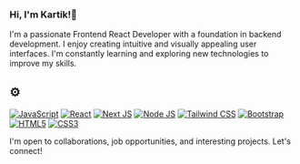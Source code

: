 
###  Hi, I'm Kartik!👋

I'm a passionate Frontend React Developer with a foundation in backend development. I enjoy creating intuitive and visually appealing user interfaces. I'm constantly learning and exploring new technologies to improve my skills.

## <!-- Skills  💻--> ⚙️
<!--
<svg xmlns="http://www.w3.org/2000/svg" viewBox="0 0 128 128">
  <rect x="4" y="4" width="120" height="120" rx="10" ry="10" fill="#E44D26"/>
  <polygon points="54.42 88 73.57 88 78.84 67.39 49.16 67.39 54.42 88" fill="#fff"/>
  <polygon points="39.58 23.13 34.32 43.74 63.99 43.74 59.72 23.13 39.58 23.13" fill="#fff"/>
  <polygon points="46.57 56 81.43 56 78.85 76.68 63.99 82 49.13 76.68 46.57 56" fill="#fff"/>
  <path d="M91.57,23H36.43A1.43,1.43,0,0,0,35,24.43V103.57A1.43,1.43,0,0,0,36.43,105H91.57A1.43,1.43,0,0,0,93,103.57V24.43A1.43,1.43,0,0,0,91.57,23ZM78.23,64.79H54.39v-10h23.84v-10H54.39V34.67h23.84V24.54H49.13V76.68H78.23Z" fill="#fff"/>
</svg>
<svg xmlns="http://www.w3.org/2000/svg" viewBox="0 0 128 128">
  <path fill="#1572B6" d="M11.4 116.9l-7.7-86.4h104.6l-7.6 86.4-45.7 12.7z"/>
  <path fill="#33A9DC" d="M64 118.3l37.9-10.4 7.1-80.2H56.9z"/>
  <path fill="#fff" d="M64 51.9h18.4l1.3-14.4H64V23.1c0-4 1.1-6.7 6.8-6.7H78V2.5C76.4 2.3 73.8 2 70.2 2 61.1 2 54 8.5 54 17.3v9.6H40.4L39.1 51.9h14.9v14.6H36c-8.3 0-13.6 4.9-13.6 13.7v16.3h25.7l1.9 21.3H11.3V118c0 8.8 5.3 13.7 13.6 13.7h1.6c9.8 0 15.9-5.6 18.5-11.1 1.1-2.6 1.9-5.9 2.4-9.1l2.4-10.9 23.9-6.4 3.8 13.5c.9 3.3 2.5 8.2 5.4 10.6 3.3 2.8 7.5 4.2 13.6 4.2h1.6c8.3 0 13.6-4.9 13.6-13.7V63.5H76.2l-1.9-21.6H98v-16C98 11.1 92.7 6 84.5 6h-1.6c-9.8 0-15.9 5.6-18.5 11.1-1.1 2.6-1.9 5.9-2.4 9.1l-2.4 11.1L33.5 45l-3.8-13.6c-.9-3.2-2.5-8.2-5.4-10.6C21.1 17.6 17 16 11.3 16h-1.6C1.1 16 0 20.9 0 29.7v14.6h25.7L27.6 81.7z"/>
</svg>/-->

<!-- wooooooooooooooooooooo
ooooooooooooooo
 -->

[![JavaScript](https://img.shields.io/badge/-JavaScript-F7DF1E?style=flat&logo=javascript&logoColor=white)](#)
[![React](https://img.shields.io/badge/-React-61DAFB?style=flat&logo=react&logoColor=white)](#) 
[![Next JS](https://img.shields.io/badge/-Next.js-E34F26?style=flat&logo=next.js&logoColor=white)](#)
[![Node JS](https://img.shields.io/badge/-Node.js-008000?style=flat&logo=node.js&logoColor=white)](#)
[![Tailwind CSS](https://img.shields.io/badge/-Tailwind%20CSS-38B2AC?style=flat&logo=tailwind-css&logoColor=white)](#)
[![Bootstrap](https://img.shields.io/badge/-Bootstrap-5e3f88?style=flat&logo=bootstrap&logoColor=white)](#) 
[![HTML5](https://img.shields.io/badge/-HTML5-E34F26?style=flat&logo=html5&logoColor=white)](#) 
[![CSS3](https://img.shields.io/badge/-CSS3-1572B6?style=flat&logo=css3&logoColor=white)](#) 
<!--[![Visual Studio Code](https://img.shields.io/badge/-Visual%20Studio%20Code-007ACC?style=flat&logo=visual-studio-code&logoColor=white)](#) [![Webpack](https://img.shields.io/badge/-Webpack-8DD6F9?style=flat&logo=webpack&logoColor=white)](#) -->


I'm open to collaborations, job opportunities, and interesting projects. Let's connect!

<!--
## Projects

### Project 1

Brief description or highlights of your project.

- Tech stack: Technologies used in the project.
- Demo: Link to live demo or deployed version.
- Repository: Link to the GitHub repository.

### Project 2

Brief description or highlights of your project.

- Tech stack: Technologies used in the project.
- Demo: Link to live demo or deployed version.
- Repository: Link to the GitHub repository.

## Experience

### Company Name

- Role: Frontend Developer
- Dates: Month Year - Month Year
- Description: Brief overview of your responsibilities and achievements.

<!--
### Company Name

- Role: Backend Developer (part-time)
- Dates: Month Year - Month Year
- Description: Brief overview of your responsibilities and achievements.
-->
<!--
## Education

- Degree: Bachelor's in Computer Science
- University: Your University Name
- Year: Graduation Year

## Open Source Contributions

- Mention any open-source projects you have contributed to.

## Awards and Certifications

- Mention any relevant awards or certifications you have received.
## Contact 🌐📧

- **LinkedIn:** [![LinkedIn](https://img.shields.io/badge/-LinkedIn-0077B5?style=flat&logo=linkedin&logoColor=white)](https://www.linkedin.com/in/your-linkedin-profile)
- **Twitter:** [![Twitter](https://img.shields.io/badge/-Twitter-1DA1F2?style=flat&logo=twitter&logoColor=white)](https://www.twitter.com/your-twitter-profile)
- **Portfolio:** [![Portfolio](https://img.shields.io/badge/-Portfolio-1abc9c?style=flat)](https://www.yourportfolio.com)

<!--
**bunn-y/bunn-y** is a ✨ _special_ ✨ repository because its `README.md` (this file) appears on your GitHub profile.

Here are some ideas to get you started:

- 🔭 I’m currently working on ...
- 🌱 I’m currently learning ...
- 👯 I’m looking to collaborate on ...
- 🤔 I’m looking for help with ...
- 💬 Ask me about ...
- 📫 How to reach me: ...
- 😄 Pronouns: ...
- ⚡ Fun fact: ...
-->
